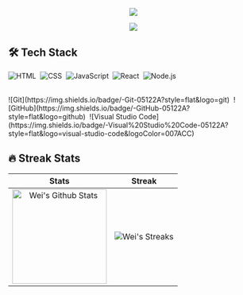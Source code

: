 <p align="center">
  <img src="https://capsule-render.vercel.app/api?text=Hey!%20Thats%20me%20Wei®️%20😉&animation=fadeIn&type=waving&color=gradient&height=160&section=header"/>
</p>

<p align="center">
  <img src="https://quotes-github-readme.vercel.app/api?type=horizontal&theme=dark"/>
</p>


## 🛠 Tech Stack

![HTML](https://img.shields.io/badge/-HTML-05122A?style=flat&logo=HTML5)&nbsp;
![CSS](https://img.shields.io/badge/-CSS-05122A?style=flat&logo=CSS3&logoColor=1572B6)&nbsp;
![JavaScript](https://img.shields.io/badge/-JavaScript-05122A?style=flat&logo=javascript)&nbsp;
![React](https://img.shields.io/badge/-React-05122A?style=flat&logo=react)&nbsp;
![Node.js](https://img.shields.io/badge/-Node.js-05122A?style=flat&logo=node.js)&nbsp;

<br />
![Git](https://img.shields.io/badge/-Git-05122A?style=flat&logo=git)&nbsp;
![GitHub](https://img.shields.io/badge/-GitHub-05122A?style=flat&logo=github)&nbsp;
![Visual Studio Code](https://img.shields.io/badge/-Visual%20Studio%20Code-05122A?style=flat&logo=visual-studio-code&logoColor=007ACC)&nbsp;


## 🔥 Streak Stats

| Stats    | Streak    |
| :---: | :---: |
|<a href="https://github.com/brito-bernardo"><img alt="Wei's Github Stats" src="https://github-readme-stats.vercel.app/api?username=brito-bernardo&show_icons=true&count_private=true&title_color=f69673&icon_color=1b93c9&show_owner=true" height="190px"/></a>|<img src="https://github-readme-streak-stats.herokuapp.com/?user=wei&title_color=f69673&icon_color=1b93c9&show_owner=true" alt="Wei's Streaks"/>|

